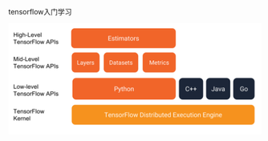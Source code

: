 tensorflow入门学习

![tensorflow架构](https://github.com/fengwei46519/notebook/blob/master/dnn/images/tensorflow_programming_environment.png)
